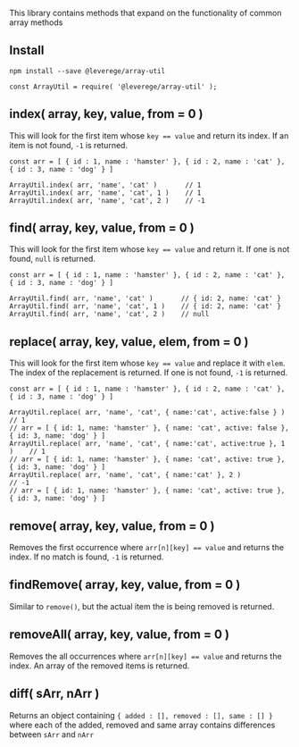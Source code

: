 
This library contains methods that expand on the functionality of common array methods

## Install

```
npm install --save @leverege/array-util

const ArrayUtil = require( '@leverege/array-util' );

```

## index( array, key, value, from = 0 )

This will look for the first item whose `key == value` and return its index. If an item is not found, `-1` is returned.

```
const arr = [ { id : 1, name : 'hamster' }, { id : 2, name : 'cat' }, { id : 3, name : 'dog' } ]

ArrayUtil.index( arr, 'name', 'cat' )       // 1
ArrayUtil.index( arr, 'name', 'cat', 1 )    // 1
ArrayUtil.index( arr, 'name', 'cat', 2 )    // -1

```


## find( array, key, value, from = 0 )

This will look for the first item whose `key == value` and return it. If one is not found, `null` is returned.

```
const arr = [ { id : 1, name : 'hamster' }, { id : 2, name : 'cat' }, { id : 3, name : 'dog' } ]

ArrayUtil.find( arr, 'name', 'cat' )       // { id: 2, name: 'cat' }
ArrayUtil.find( arr, 'name', 'cat', 1 )    // { id: 2, name: 'cat' }
ArrayUtil.find( arr, 'name', 'cat', 2 )    // null

```


## replace( array, key, value, elem, from = 0 )

This will look for the first item whose `key == value` and replace it with `elem`. The index of the replacement is returned. If one is not found, `-1` is returned.

```
const arr = [ { id : 1, name : 'hamster' }, { id : 2, name : 'cat' }, { id : 3, name : 'dog' } ]

ArrayUtil.replace( arr, 'name', 'cat', { name:'cat', active:false } )      // 1
// arr = [ { id: 1, name: 'hamster' }, { name: 'cat', active: false }, { id: 3, name: 'dog' } ]
ArrayUtil.replace( arr, 'name', 'cat', { name:'cat', active:true }, 1 )    // 1
// arr = [ { id: 1, name: 'hamster' }, { name: 'cat', active: true }, { id: 3, name: 'dog' } ]
ArrayUtil.replace( arr, 'name', 'cat', { name:'cat' }, 2 )                 // -1
// arr = [ { id: 1, name: 'hamster' }, { name: 'cat', active: true }, { id: 3, name: 'dog' } ]

```

## remove( array, key, value, from = 0 )

Removes the first occurrence where `arr[n][key] == value` and returns the index. If no match is found, `-1` is returned.


## findRemove( array, key, value, from = 0 )

Similar to `remove()`, but the actual item the is being removed is returned.

## removeAll( array, key, value, from = 0 )

Removes the all occurrences where `arr[n][key] == value` and returns the index. An array of the removed items is returned.

## diff( sArr, nArr ) 
Returns an object containing `{ added : [], removed : [], same : [] }` where each of the added, removed and same array contains differences between `sArr` and `nArr`

